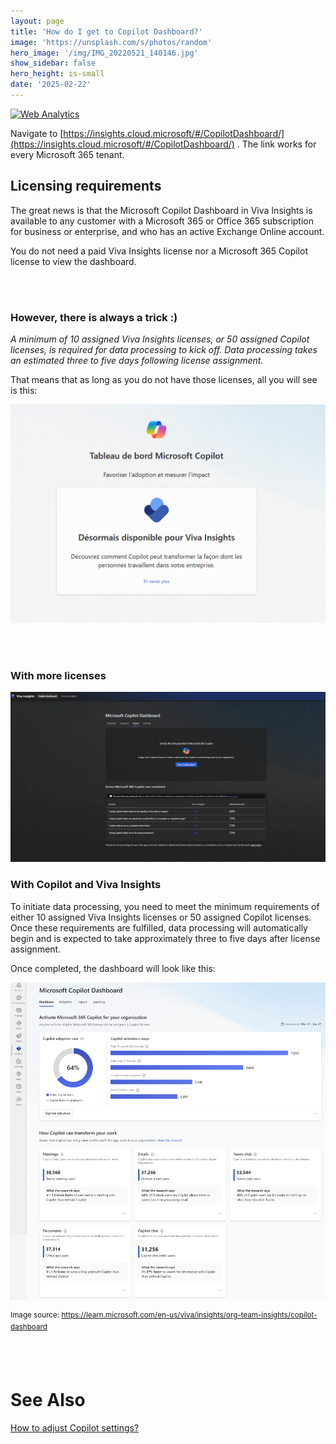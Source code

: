 ```yaml
---
layout: page
title: 'How do I get to Copilot Dashboard?'
image: 'https://unsplash.com/s/photos/random'
hero_image: '/img/IMG_20220521_140146.jpg'
show_sidebar: false
hero_height: is-small
date: '2025-02-22'
---
```


<!-- Default Statcounter code for Copilot-all
https://powershellscripts.github.io/articles/en/copilot/controlsystem/
-->
<script type="text/javascript">
var sc_project=13093998; 
var sc_invisible=0; 
var sc_security="3e9d4e7b"; 
var sc_client_storage="disabled"; 
</script>
<script type="text/javascript"
src="https://www.statcounter.com/counter/counter.js"
async></script>
<noscript><div class="statcounter"><a title="Web Analytics"
href="https://statcounter.com/" target="_blank"><img
class="statcounter"
src="https://c.statcounter.com/13093998/0/3e9d4e7b/1/"
alt="Web Analytics"
referrerPolicy="no-referrer-when-downgrade"></a></div></noscript>
<!-- End of Statcounter Code -->


Navigate to [https://insights.cloud.microsoft/#/CopilotDashboard/](https://insights.cloud.microsoft/#/CopilotDashboard/) . The link works for every Microsoft 365 tenant.


## Licensing requirements

The great news is that the Microsoft Copilot Dashboard in Viva Insights is available to any customer with a Microsoft 365 or Office 365 subscription for business or enterprise, and who has an active Exchange Online account. 

You do not need a paid Viva Insights license nor a Microsoft 365 Copilot license to view the dashboard. 


<br/><br/>

### However, there is always a trick :) 

<i>A minimum of 10 assigned Viva Insights licenses, or 50 assigned Copilot licenses, is required for data processing to kick off. Data processing takes an estimated three to five days following license assignment.</i>

That means that as long as you do not have those licenses, all you will see is this:



<img src="/articles/img/copilot12.png" width="700" alt="copilot dashbaord">


<br/><br/>

### With more licenses


<img src="/articles/img/copilot22.png" width="700" alt="copilot dashbaord">


### With Copilot and Viva Insights 

To initiate data processing, you need to meet the minimum requirements of either 10 assigned Viva Insights licenses or 50 assigned Copilot licenses. Once these requirements are fulfilled, data processing will automatically begin and is expected to take approximately three to five days after license assignment.

Once completed, the dashboard will look like this:

<img src="/articles/img/copilot14.png" width="700" alt="copilot dashbaord">

<sup>Image source: https://learn.microsoft.com/en-us/viva/insights/org-team-insights/copilot-dashboard </sup>

<br/><br/>




# See Also

[How to adjust Copilot settings?](https://powershellscripts.github.io/articles/en/copilot/adjustcopilotsettings/)
